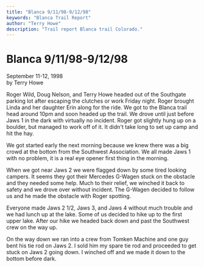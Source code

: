 ```yaml
---
title: "Blanca 9/11/98-9/12/98"
keywords: "Blanca Trail Report"
author: "Terry Howe"
description: "Trail report Blanca trail Colorado."
---
```

# Blanca 9/11/98-9/12/98

September 11-12, 1998  
by Terry Howe  

Roger Wild, Doug Nelson, and Terry Howe headed out of the Southgate parking lot after escaping the clutches or work Friday night. Roger brought Linda and her daughter Erin along for the ride. We got to the Blanca trail head around 10pm and soon headed up the trail. We drove until just before Jaws 1 in the dark with virtually no incident. Roger got slightly hung up on a boulder, but managed to work off of it. It didn't take long to set up camp and hit the hay.

We got started early the next morning because we knew there was a big crowd at the bottom from the Southwest Association. We all made Jaws 1 with no problem, it is a real eye opener first thing in the morning.

When we got near Jaws 2 we were flagged down by some tired looking campers. It seems they got their Mercedes G-Wagen stuck on the obstacle and they needed some help. Much to their relief, we winched it back to safety and we drove over without incident. The G-Wagen decided to follow us and he made the obstacle with Roger spotting.

Everyone made Jaws 2 1/2, Jaws 3, and Jaws 4 without much trouble and we had lunch up at the lake. Some of us decided to hike up to the first upper lake. After our hike we headed back down and past the Southwest crew on the way up.

On the way down we ran into a crew from Tomken Machine and one guy bent his tie rod on Jaws 2. I sold him my spare tie rod and proceeded to get stuck on Jaws 2 going down. I winched off and we made it down to the bottom before dark.